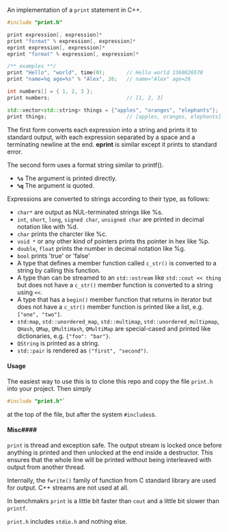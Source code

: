 An implementation of a `print` statement in C++.

```C++
#include "print.h"

print expression[, expression]*
print "format" % expression[, expression]*
eprint expression[, expression]*
eprint "format" % expression[, expression]*

/** examples **/
print "Hello", "world", time(0);       // Hello world 1360826578
print "name=%q age=%s" % "Alex", 26;   // name="Alex" age=26

int numbers[] = { 1, 2, 3 };
print numbers;                         // [1, 2, 3]

std::vector<std::string> things = {"apples", "oranges", "elephants"};
print things;                          // [apples, oranges, elephants]

```
The first form converts each expression into a string and prints it to standard output, with each expression separated by a space and a terminating newline at the end.
**eprint** is similar except it prints to standard error.

The second form uses a format string similar to printf().

- <code>**%s**</code> The argument is printed directly.
- <code>**%q**</code> The argument is quoted.

Expressions are converted to strings according to their type, as follows:

- `char*` are output as NUL-terminated strings like %s.
- `int`, `short`, `long`, `signed char`, `unsigned char` are printed in decimal notation like with %d.
- `char` prints the charcter like %c.
- `void *` or any other kind of pointers prints ths pointer in hex like %p.
- `double`, `float` prints the number in decimal notation like %g.
- `bool` prints 'true' or 'false'
- A type that defines a member function called `c_str()` is converted to a string by calling this function.
- A type than can be streamed to an `std::ostream` like `std::cout << thing` but does not have a `c_str()` member function is converted to a string using `<<`.
- A type that has a `begin()` member function that returns in iterator but does not have a `c_str()` member function is printed like a list, e.g. `["one", "two"]`.
- `std:map`, `std::unordered_map`, `std::multimap`, `std::unordered_multipmap`, `QHash`, `QMap`, `QMultiHash`, `QMultiMap` are special-cased and printed like dictionaries, e.g. `{"foo": "bar"}`.
- `QString` is printed as a string.
- `std::pair` is rendered as `("first", "second")`.


#### Usage ####
The easiest way to use this is to clone this repo and copy the file `print.h` into your project.
Then simply
```C++
#include "print.h"` 
```
at the top of the file, but after the system `#includes`s.

#### Misc####
`print` is thread and exception safe.
The output stream is locked once before anything is printed and then unlocked at the end inside a destructor. This ensures that the whole line will be printed without being interleaved with output from another thread.

Internally, the `fwrite()` family of function from C standard library are used for output. C++ streams are not used at all.

In benchmakrs `print` is a little bit faster than `cout` and a little bit slower than `printf`.

`print.h` includes `stdio.h` and nothing else.

